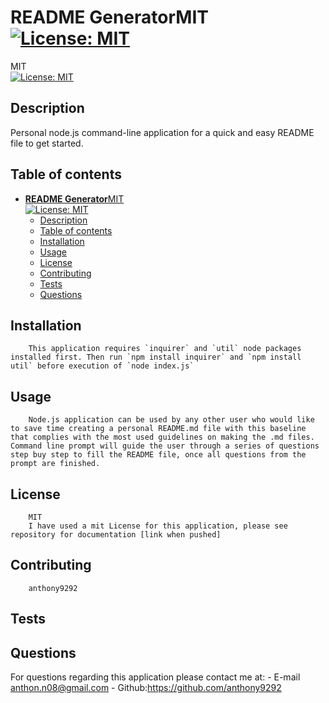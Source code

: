  
# **README Generator**MIT<br>[![License: MIT](https://img.shields.io/badge/License-MIT-yellow.svg)](https://opensource.org/licenses/MIT)
MIT<br>[![License: MIT](https://img.shields.io/badge/License-MIT-yellow.svg)](https://opensource.org/licenses/MIT)
## Description
Personal node.js command-line application for a quick and easy README file to get started.  
## Table of contents
- [**README Generator**MIT<br>![License: MIT](https://opensource.org/licenses/MIT)](#readme-generatormit)
  - [Description](#description)
  - [Table of contents](#table-of-contents)
  - [Installation](#installation)
  - [Usage](#usage)
  - [License](#license)
  - [Contributing](#contributing)
  - [Tests](#tests)
  - [Questions](#questions)

## Installation
        This application requires `inquirer` and `util` node packages installed first. Then run `npm install inquirer` and `npm install util` before execution of `node index.js`
## Usage 
        Node.js application can be used by any other user who would like to save time creating a personal README.md file with this baseline that complies with the most used guidelines on making the .md files. Command line prompt will guide the user through a series of questions step buy step to fill the README file, once all questions from the prompt are finished. 
## License
        MIT
        I have used a mit License for this application, please see repository for documentation [link when pushed]
## Contributing
        anthony9292
## Tests
        
## Questions
For questions regarding this application please contact me at:
    - E-mail anthon.n08@gmail.com 
    - Github:<https://github.com/anthony9292>

    